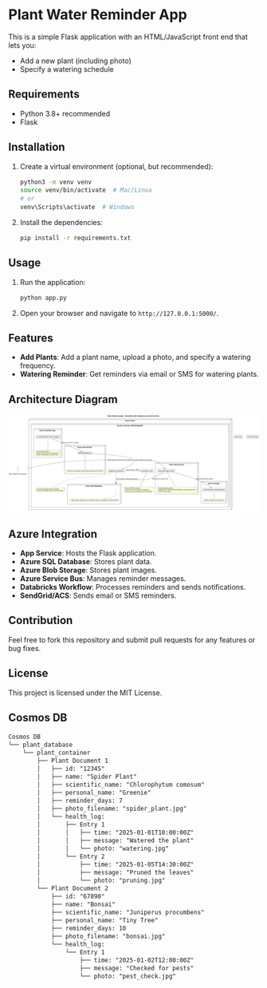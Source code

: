 # Plant Water Reminder App

This is a simple Flask application with an HTML/JavaScript front end that lets you:
- Add a new plant (including photo)
- Specify a watering schedule

## Requirements
- Python 3.8+ recommended
- Flask

## Installation

1. Create a virtual environment (optional, but recommended):
   ```bash
   python3 -m venv venv
   source venv/bin/activate  # Mac/Linux
   # or
   venv\Scripts\activate  # Windows
   ```

2. Install the dependencies:
   ```bash
   pip install -r requirements.txt
   ```

## Usage

1. Run the application:
   ```bash
   python app.py
   ```

2. Open your browser and navigate to `http://127.0.0.1:5000/`.

## Features

- **Add Plants**: Add a plant name, upload a photo, and specify a watering frequency.
- **Watering Reminder**: Get reminders via email or SMS for watering plants.

## Architecture Diagram

![Plant Water Reminder App Architecture](images/architecture_diagram.png)

## Azure Integration

- **App Service**: Hosts the Flask application.
- **Azure SQL Database**: Stores plant data.
- **Azure Blob Storage**: Stores plant images.
- **Azure Service Bus**: Manages reminder messages.
- **Databricks Workflow**: Processes reminders and sends notifications.
- **SendGrid/ACS**: Sends email or SMS reminders.

## Contribution
Feel free to fork this repository and submit pull requests for any features or bug fixes.

## License
This project is licensed under the MIT License.



## Cosmos DB

```
Cosmos DB
└── plant_database
    └── plant_container
        ├── Plant Document 1
        │   ├── id: "12345"
        │   ├── name: "Spider Plant"
        │   ├── scientific_name: "Chlorophytum comosum"
        │   ├── personal_name: "Greenie"
        │   ├── reminder_days: 7
        │   ├── photo_filename: "spider_plant.jpg"
        │   └── health_log:
        │       ├── Entry 1
        │       │   ├── time: "2025-01-01T10:00:00Z"
        │       │   ├── message: "Watered the plant"
        │       │   └── photo: "watering.jpg"
        │       └── Entry 2
        │           ├── time: "2025-01-05T14:30:00Z"
        │           ├── message: "Pruned the leaves"
        │           └── photo: "pruning.jpg"
        └── Plant Document 2
            ├── id: "67890"
            ├── name: "Bonsai"
            ├── scientific_name: "Juniperus procumbens"
            ├── personal_name: "Tiny Tree"
            ├── reminder_days: 10
            ├── photo_filename: "bonsai.jpg"
            └── health_log:
                └── Entry 1
                    ├── time: "2025-01-02T12:00:00Z"
                    ├── message: "Checked for pests"
                    └── photo: "pest_check.jpg"

```